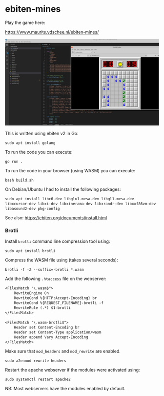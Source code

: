 # ebiten-mines

Play the game here:

https://www.maurits.vdschee.nl/ebiten-mines/

![minesweeper development screenshot](screenshot.jpg)

This is written using ebiten v2 in Go:

    sudo apt install golang

To run the code you can execute:

    go run .

To run the code in your browser (using WASM) you can execute:

    bash build.sh

On Debian/Ubuntu I had to install the following packages:

    sudo apt install libc6-dev libglu1-mesa-dev libgl1-mesa-dev libxcursor-dev libxi-dev libxinerama-dev libxrandr-dev libxxf86vm-dev libasound2-dev pkg-config

See also: https://ebiten.org/documents/install.html

    
### Brotli

Install `brotli` command line compression tool using:

    sudo apt install brotli

Compress the WASM file using (takes several seconds):

    brotli -f -Z --suffix=-brotli *.wasm

Add the following `.htaccess` file on the webserver:

    <FilesMatch "\.wasm$">
        RewriteEngine On
        RewriteCond %{HTTP:Accept-Encoding} br
        RewriteCond %{REQUEST_FILENAME}-brotli -f
        RewriteRule (.*) $1-brotli
    </FilesMatch>
    
    <FilesMatch "\.wasm-brotli$">
        Header set Content-Encoding br
        Header set Content-Type application/wasm
        Header append Vary Accept-Encoding
    </FilesMatch>

Make sure that `mod_headers` and `mod_rewrite` are enabled.

    sudo a2enmod rewrite headers

Restart the apache webserver if the modules were activated using:

    sudo systemctl restart apache2

NB: Most webservers have the modules enabled by default.
